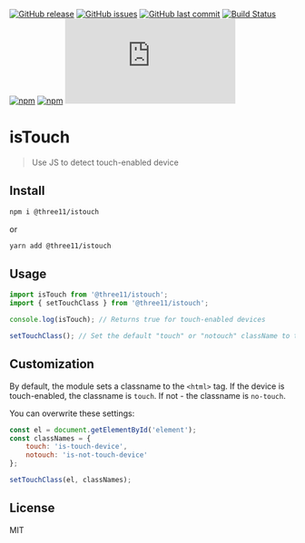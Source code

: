 [![GitHub release](https://img.shields.io/github/release/three11/istouch.svg)](https://github.com/three11/istouch/releases/latest)
[![GitHub issues](https://img.shields.io/github/issues/three11/istouch.svg)](https://github.com/three11/istouch/issues)
[![GitHub last commit](https://img.shields.io/github/last-commit/three11/istouch.svg)](https://github.com/three11/istouch/commits/master)
[![Build Status](https://travis-ci.org/three11/istouch.svg?branch=master)](https://travis-ci.org/three11/istouch)
[![npm](https://img.shields.io/npm/dt/@three11/istouch.svg)](https://www.npmjs.com/package/@three11/istouch)
[![npm](https://img.shields.io/npm/v/@three11/istouch.svg)](https://www.npmjs.com/package/@three11/istouch)
[![Analytics](https://ga-beacon.appspot.com/UA-83446952-1/github.com/three11/istouch/README.md)](https://github.com/three11/istouch/)

# isTouch

> Use JS to detect touch-enabled device

## Install

```sh
npm i @three11/istouch
```

or

```sh
yarn add @three11/istouch
```

## Usage

```javascript
import isTouch from '@three11/istouch';
import { setTouchClass } from '@three11/istouch';

console.log(isTouch); // Returns true for touch-enabled devices

setTouchClass(); // Set the default "touch" or "notouch" className to the `html` element
```

## Customization

By default, the module sets a classname to the `<html>` tag.
If the device is touch-enabled, the classname is `touch`.
If not - the classname is `no-touch`.

You can overwrite these settings:

```javascript
const el = document.getElementById('element');
const classNames = {
	touch: 'is-touch-device',
	notouch: 'is-not-touch-device'
};

setTouchClass(el, classNames);
```

## License

MIT
